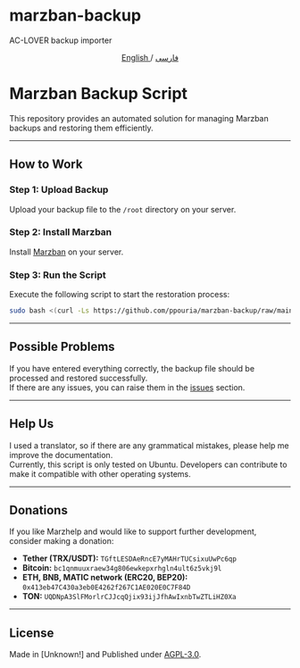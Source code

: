 # marzban-backup
AC-LOVER backup importer


<p align="center">
 <a href="./README.md">
 English
 </a>
 /
 <a href="./README-fa.md">
 فارسی
 </a>
</p>

# Marzban Backup Script

This repository provides an automated solution for managing Marzban backups and restoring them efficiently.

---

## How to Work

### Step 1: Upload Backup
Upload your backup file to the `/root` directory on your server.

### Step 2: Install Marzban
Install [Marzban](https://github.com/Gozargah/Marzban) on your server.

### Step 3: Run the Script
Execute the following script to start the restoration process:
```bash
sudo bash <(curl -Ls https://github.com/ppouria/marzban-backup/raw/main/backup.sh)
```

---

## Possible Problems

If you have entered everything correctly, the backup file should be processed and restored successfully.  
If there are any issues, you can raise them in the [issues](https://github.com/ppouria/marzban-backup/issues) section.

---

## Help Us

I used a translator, so if there are any grammatical mistakes, please help me improve the documentation.  
Currently, this script is only tested on Ubuntu. Developers can contribute to make it compatible with other operating systems.

---

## Donations

If you like Marzhelp and would like to support further development, consider making a donation:

- **Tether (TRX/USDT):** `TGftLESDAeRncE7yMAHrTUCsixuUwPc6qp`
- **Bitcoin:** `bc1qnmuuxraew34g806ewkepxrhgln4ult6z5vkj9l`
- **ETH, BNB, MATIC network (ERC20, BEP20):** `0x413eb47C430a3eb0E4262f267C1AE020E0C7F84D`
- **TON:** `UQDNpA3SlFMorlrCJJcqQjix93ijJfhAwIxnbTwZTLiHZ0Xa`

---

## License

Made in [Unknown!] and Published under [AGPL-3.0](./LICENSE).

